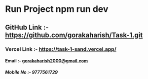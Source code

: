 # Run Project npm run dev

## GitHub Link :- https://github.com/gorakaharish/Task-1.git

### Vercel Link :- https://task-1-sand.vercel.app/

#### Email :- gorakaharish2000@gmail.com

##### Mobile No :- 9777561729
